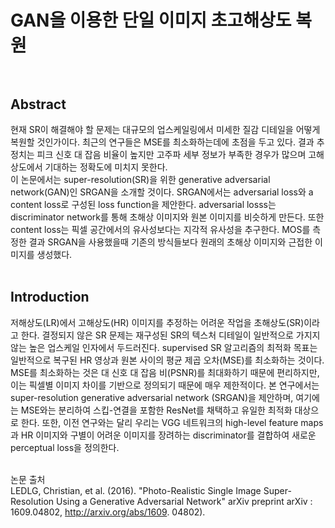 # GAN을 이용한 단일 이미지 초고해상도 복원 <br><br>

## Abstract <br>
현재 SR이 해결해야 할 문제는 대규모의 업스케일링에서 미세한 질감 디테일을 어떻게 복원할 것인가이다. 최근의 연구들은 MSE를 최소화하는데에 초점을 두고 있다. 결과 추정치는 피크 신호 대 잡음 비율이 높지만 고주파 세부 정보가 부족한 경우가 많으며 고해상도에서 기대하는 정확도에 미치지 못한다. <br>
이 논문에서는 super-resolution(SR)을 위한 generative adversarial network(GAN)인 SRGAN을 소개할 것이다. SRGAN에서는 adversarial loss와 a content loss로 구성된 loss function을 제안한다. adversarial losss는 discriminator network를 통해 초해상 이미지와 원본 이미지를 비슷하게 만든다. 또한 content loss는 픽셀 공간에서의 유사성보다는 지각적 유사성을 추구한다. MOS를 측정한 결과 SRGAN을 사용했을때 기존의 방식들보다 원래의 초해상 이미지와 근접한 이미지를 생성했다. <br><br>

## Introduction <br>
저해상도(LR)에서 고해상도(HR) 이미지를 추정하는 어려운 작업을 초해상도(SR)이라고 한다. 결정되지 않은 SR 문제는 재구성된 SR의 텍스처 디테일이 일반적으로 가지지 않는 높은 업스케일 인자에서 두드러진다. supervised SR 알고리즘의 최적화 목표는 일반적으로 복구된 HR 영상과 원본 사이의 평균 제곱 오차(MSE)를 최소화하는 것이다. MSE를 최소화하는 것은 대 신호 대 잡음 비(PSNR)를 최대화하기 때문에 편리하지만, 이는 픽셀별 이미지 차이를 기반으로 정의되기 때문에 매우 제한적이다. 본 연구에서는 super-resolution generative adversarial network (SRGAN)을 제안하며, 여기에는 MSE와는 분리하여 스킵-연결을 포함한 ResNet를 채택하고 유일한 최적화 대상으로 한다. 또한, 이전 연구와는 달리 우리는 VGG 네트워크의 high-level feature maps과 HR 이미지와 구별이 어려운 이미지를 장려하는 discriminator를 결합하여 새로운 perceptual loss을 정의한다. <br><br>
 
논문 출처 <br>
LEDLG, Christian, et al. (2016). "Photo-Realistic Single Image Super-Resolution Using a Generative Adversarial Network" arXiv preprint arXiv : 1609.04802, http://arxiv.org/abs/1609. 04802).
